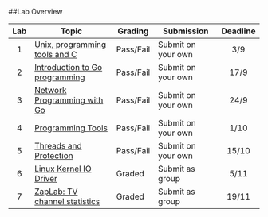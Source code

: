 ##Lab Overview

| Lab | Topic                                                                                  | Grading   | Submission         | Deadline | 
|:---:|----------------------------------------------------------------------------------------|-----------|--------------------|:--------:|
| 1   | [Unix, programming tools and C](https://github.com/uis-dat320/labs/tree/master/lab1)   | Pass/Fail | Submit on your own |   3/9    |
| 2   | [Introduction to Go programming](https://github.com/uis-dat320/labs/tree/master/lab2)  | Pass/Fail | Submit on your own |  17/9    |
| 3   | [Network Programming with Go](https://github.com/uis-dat320/labs/tree/master/lab3)     | Pass/Fail | Submit on your own |  24/9    |
| 4   | [Programming Tools](https://github.com/uis-dat320/labs/tree/master/lab4)               | Pass/Fail | Submit on your own |   1/10   |
| 5   | [Threads and Protection](https://github.com/uis-dat320/labs/tree/master/lab5)          | Pass/Fail | Submit on your own |  15/10   |
| 6   | [Linux Kernel IO Driver](https://github.com/uis-dat320/labs/tree/master/lab6)          | Graded    | Submit as group    |   5/11   |
| 7   | [ZapLab: TV channel statistics](https://github.com/uis-dat320/labs/tree/master/lab7)   | Graded    | Submit as group    |  19/11   |
